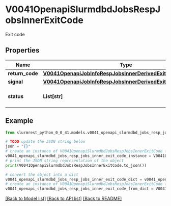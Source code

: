 # V0041OpenapiSlurmdbdJobsRespJobsInnerExitCode

Exit code

## Properties

Name | Type | Description | Notes
------------ | ------------- | ------------- | -------------
**return_code** | [**V0041OpenapiJobInfoRespJobsInnerDerivedExitCodeReturnCode**](V0041OpenapiJobInfoRespJobsInnerDerivedExitCodeReturnCode.md) |  | [optional] 
**signal** | [**V0041OpenapiJobInfoRespJobsInnerDerivedExitCodeSignal**](V0041OpenapiJobInfoRespJobsInnerDerivedExitCodeSignal.md) |  | [optional] 
**status** | **List[str]** | Status given by return code | [optional] 

## Example

```python
from slurmrest_python_0_0_41.models.v0041_openapi_slurmdbd_jobs_resp_jobs_inner_exit_code import V0041OpenapiSlurmdbdJobsRespJobsInnerExitCode

# TODO update the JSON string below
json = "{}"
# create an instance of V0041OpenapiSlurmdbdJobsRespJobsInnerExitCode from a JSON string
v0041_openapi_slurmdbd_jobs_resp_jobs_inner_exit_code_instance = V0041OpenapiSlurmdbdJobsRespJobsInnerExitCode.from_json(json)
# print the JSON string representation of the object
print(V0041OpenapiSlurmdbdJobsRespJobsInnerExitCode.to_json())

# convert the object into a dict
v0041_openapi_slurmdbd_jobs_resp_jobs_inner_exit_code_dict = v0041_openapi_slurmdbd_jobs_resp_jobs_inner_exit_code_instance.to_dict()
# create an instance of V0041OpenapiSlurmdbdJobsRespJobsInnerExitCode from a dict
v0041_openapi_slurmdbd_jobs_resp_jobs_inner_exit_code_from_dict = V0041OpenapiSlurmdbdJobsRespJobsInnerExitCode.from_dict(v0041_openapi_slurmdbd_jobs_resp_jobs_inner_exit_code_dict)
```
[[Back to Model list]](../README.md#documentation-for-models) [[Back to API list]](../README.md#documentation-for-api-endpoints) [[Back to README]](../README.md)


